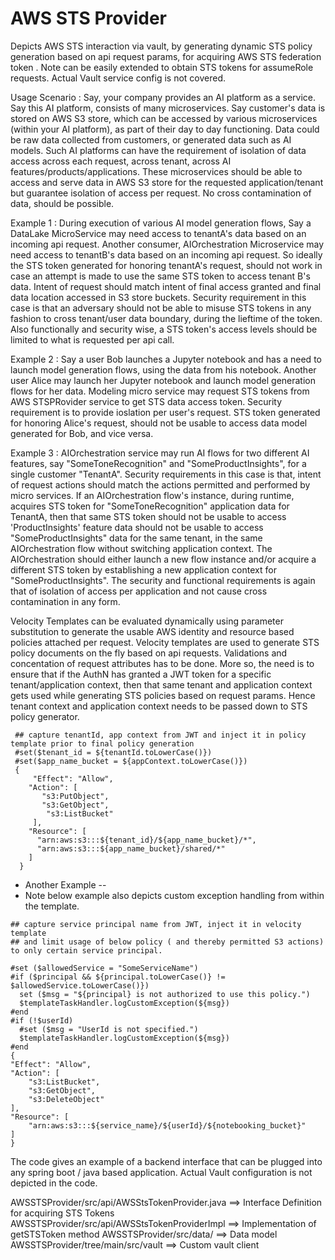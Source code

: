 # AWS STS Provider 
Depicts AWS STS interaction via vault, by generating dynamic STS policy generation based on api request params, for acquiring AWS STS federation token . Note can be easily extended to obtain STS tokens for assumeRole requests. Actual Vault service config is not covered.

Usage Scenario : Say, your company provides an AI platform as a service. Say this AI platform, consists of many microservices. Say customer's data is stored on AWS S3 store, which can be accessed by various microservices (within your AI platform), as part of their day to day functioning. Data could be raw data collected from customers, or generated data 
 such as AI models. Such AI platforms can have the requirement of isolation of data access 
across each request, across tenant, across AI features/products/applications. These microservices should be able to access and serve data in AWS S3 store  for the requested application/tenant but guarantee isolation of access per request. No cross contamination of data, should be possible.

Example 1 : During execution of various AI model generation flows, Say a DataLake MicroService may need access to tenantA's data based on an incoming api request. Another consumer, AIOrchestration Microservice may need access to tenantB's data based on an incoming api request. So ideally the STS token generated for honoring tenantA's request, should not work in case an attempt is made to use the same STS token to access tenant B's data. Intent of request should match intent of final access granted and final data location accessed in S3 store buckets. 
Security requirement in this case is that an adversary should not be able to misuse STS tokens in any fashion to cross tenant/user data boundary, during the lieftime of the token.
Also functionally and security wise, a STS token's access levels should be limited to what is requested per api call.

Example 2 : Say a user Bob launches a Jupyter notebook and has a need to launch model generation flows, using the data from his notebook. Another user Alice may launch her Jupyter notebook and launch model generation flows for her data. Modeling micro service may  request STS tokens from AWS STSPRovider service to get STS data access token.
Security requirement is to provide ioslation per user's request. STS token generated for honoring Alice's request, should not be usable to access data model generated for Bob, and vice versa. 

Example 3 : AIOrchestration service may run AI flows for two different AI features, say "SomeToneRecognition" and "SomeProductInsights", for a single customer "TenantA". Security requirements in this case is that, intent of request actions should match the actions permitted and performed by micro services.
If an AIOrchestration flow's instance, during runtime, acquires STS token for "SomeToneRecognition" application data for TenantA, then that same STS token should not be usable to access 'ProductInsights' feature data should not be usable to access "SomeProductInsights" data for the same tenant, in the same AIOrchestration flow without switching application context. The AIOrchestration should either launch a new flow instance and/or acquire a different STS token by establishing a new  application context for "SomeProductInsights". The security and functional requirements is again that of isolation of access per application and not cause cross contamination in any form. 

Velocity Templates can be evaluated dynamically using parameter substitution to generate the usable AWS identity and resource based policies attached per request. Velocity templates are  used to generate STS policy documents on the fly based on api requests. Validations and concentation of request attributes has to be done. 
More so, the need is to ensure that if the AuthN has granted a JWT token for a specific tenant/application context, then that same tenant and application context gets used while
generating STS policies based on request params. Hence tenant context and application context needs to be passed down to STS policy generator.

     ## capture tenantId, app context from JWT and inject it in policy template prior to final policy generation
     #set($tenant_id = ${tenantId.toLowerCase()})
     #set($app_name_bucket = ${appContext.toLowerCase()})
     {
         "Effect": "Allow",
        "Action": [
           "s3:PutObject",
           "s3:GetObject",
            "s3:ListBucket"
         ],
        "Resource": [
          "arn:aws:s3:::${tenant_id}/${app_name_bucket}/*",
          "arn:aws:s3:::${app_name_bucket}/shared/*"
        ]
      }
     
   * Another Example --
   * Note below example also depicts custom exception handling from within the template.
    
    ## capture service principal name from JWT, inject it in velocity template 
    ## and limit usage of below policy ( and thereby permitted S3 actions) to only certain service principal.
    
    #set ($allowedService = "SomeServiceName")
    #if ($principal && ${principal.toLowerCase()} != $allowedService.toLowerCase()})
      set ($msg = "${principal} is not authorized to use this policy.")
      $templateTaskHandler.logCustomException(${msg})
    #end
    #if (!$userId)
      #set ($msg = "UserId is not specified.")
      $templateTaskHandler.logCustomException(${msg})
    #end
    {
    "Effect": "Allow",
    "Action": [
        "s3:ListBucket",
        "s3:GetObject",
        "s3:DeleteObject"
    ],
    "Resource": [
        "arn:aws:s3:::${service_name}/${userId}/${notebooking_bucket}"
    ]
    }
    
The code gives an example of a backend interface that can be plugged into any spring boot / java based application. Actual Vault configuration is not depicted in the code.

AWSSTSProvider/src/api/AWSStsTokenProvider.java ==>  Interface Definition for acquiring STS Tokens
AWSSTSProvider/src/api/AWSStsTokenProviderImpl ==> Implementation of getSTSToken method 
AWSSTSProvider/src/data/ ==> Data model  
AWSSTSProvider/tree/main/src/vault ==> Custom vault client
